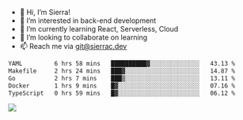 - 👋 Hi, I’m Sierra!
- 👀 I’m interested in back-end development
- 🌱 I’m currently learning React, Serverless, Cloud
- 💞️ I’m looking to collaborate on learning
- 📫 Reach me via git@sierrac.dev

<!--START_SECTION:waka-->

```txt
YAML         6 hrs 58 mins   ██████████▓░░░░░░░░░░░░░░   43.13 %
Makefile     2 hrs 24 mins   ███▓░░░░░░░░░░░░░░░░░░░░░   14.87 %
Go           2 hrs 7 mins    ███▒░░░░░░░░░░░░░░░░░░░░░   13.11 %
Docker       1 hrs 9 mins    █▓░░░░░░░░░░░░░░░░░░░░░░░   07.16 %
TypeScript   0 hrs 59 mins   █▓░░░░░░░░░░░░░░░░░░░░░░░   06.12 %
```

<!--END_SECTION:waka-->


![](https://hit.yhype.me/github/profile?user_id=7351311)
